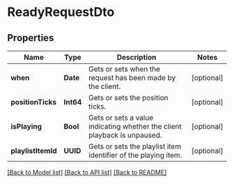 # ReadyRequestDto

## Properties
Name | Type | Description | Notes
------------ | ------------- | ------------- | -------------
**when** | **Date** | Gets or sets when the request has been made by the client. | [optional] 
**positionTicks** | **Int64** | Gets or sets the position ticks. | [optional] 
**isPlaying** | **Bool** | Gets or sets a value indicating whether the client playback is unpaused. | [optional] 
**playlistItemId** | **UUID** | Gets or sets the playlist item identifier of the playing item. | [optional] 

[[Back to Model list]](../README.md#documentation-for-models) [[Back to API list]](../README.md#documentation-for-api-endpoints) [[Back to README]](../README.md)


